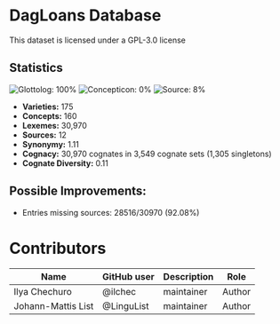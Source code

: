 # DagLoans Database

This dataset is licensed under a GPL-3.0 license

## Statistics


![Glottolog: 100%](https://img.shields.io/badge/Glottolog-100%25-brightgreen.svg "Glottolog: 100%")
![Concepticon: 0%](https://img.shields.io/badge/Concepticon-0%25-red.svg "Concepticon: 0%")
![Source: 8%](https://img.shields.io/badge/Source-8%25-red.svg "Source: 8%")

- **Varieties:** 175
- **Concepts:** 160
- **Lexemes:** 30,970
- **Sources:** 12
- **Synonymy:** 1.11
- **Cognacy:** 30,970 cognates in 3,549 cognate sets (1,305 singletons)
- **Cognate Diversity:** 0.11

## Possible Improvements:



- Entries missing sources: 28516/30970 (92.08%)

# Contributors

Name | GitHub user | Description | Role
--- | --- | --- | ---
Ilya Chechuro | @ilchec | maintainer | Author
Johann-Mattis List | @LinguList | maintainer | Author



